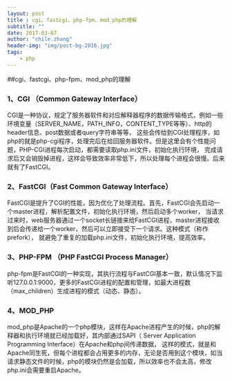 ```yaml
---
layout: post
title : cgi、fastcgi、php-fpm、mod_php的理解
subtitle: ""
date: 2017-03-07
author: "chile.zhang"
header-img: "img/post-bg-2016.jpg"
tags:
    - php
---
```


##cgi、fastcgi、php-fpm、mod_php的理解

### 1、CGI （Common Gateway Interface）
CGI是一种协议，规定了服务器软件和对应解释器程序的数据传输格式，例如一些环境变量（SERVER_NAME，PATH_INFO，CONTENT_TYPE等等）、http的header信息、post数据或者query字符串等等，
这些会传给到CGI处理程序，如php的就是php-cgi程序，处理完后在给回服务器软件。但是这里会有个性能问题，PHP-CGI进程每次启动，都需要读取php.ini文件，初始化执行环境，
完成请求后又会销毁掉进程，这样会导致效率非常低下，所以处理每个进程会很慢。后来就有了FastCGI。

### 2、FastCGI（Fast Common Gateway Interface）
FastCGI是提升了CGI的性能，因为优化了处理流程。首先，FastCGI会先启动一个master进程，解析配置文件，初始化执行环境，然后启动多个worker，
当请求过来时，web服务器通过一个socket长链接来给FastCGI进程，master进程接收到后会传递给一个worker，然后可以立即接受下一个请求。这种模式（称作prefork），
就避免了重复的加载php.ini文件，初始化执行环境，提高效率。

### 3、PHP-FPM （PHP FastCGI Process Manager）
php-fpm是FastCGI的一种实现，其执行流程与FastCGI基本一致，默认情况下监听127.0.0.1:9000，更多的FastCGI进程的配置和管理，如最大进程数（max_children）生成进程的模式（动态、静态）。

### 4、MOD_PHP
mod_php是Apache的一个php模块，这样在Apache进程产生的时候，php的解释器和执行环境就已经加载好，其内部通过SAPI（ Server Application Programming Interface）在Apache和php间传递数据，
这样的模式，就是和Apache同生死，但每个进程都会占用更多的内存，无论是否用到这个模块，如当请求静态文件的时候，php的模块仍然是会加载，所以效率也不会太高，修改php.ini会需要重启Apache。
